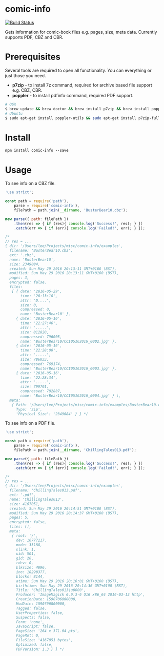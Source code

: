 comic-info
==========

[![Build Status](https://travis-ci.org/leemm/comic-info.svg?branch=master)](https://travis-ci.org/leemm/comic-info)

Gets information for comic-book files e.g. pages, size, meta data.  Currently supports PDF, CBZ and CBR.

# Prerequisites

Several tools are required to open all functionality.  You can everything or just those you need.

* **p7zip** - to install 7z command, required for archive based file support e.g. CBZ, CBR.
* **poppler** - to install pdfinfo command, required PDF support.

```sh
# OSX
$ brew update && brew doctor && brew install p7zip && brew install poppler
# Ubuntu
$ sudo apt-get install poppler-utils && sudo apt-get install p7zip-full
```


# Install
```
npm install comic-info --save
```

# Usage

To see info on a CBZ file.

```javascript
'use strict';

const path = require('path'),
    parse = require('comic-info'),
    filePath = path.join(__dirname, 'BusterBear10.cbz');

new parse({ path: filePath })
    .then(res => { if (res){ console.log('Success!', res); } })
    .catch(err => { if (err){ console.log('Failed!', err); } });

/*
// res = ...
{ dir: '/Users/lee/Projects/misc/comic-info/examples',
  filename: 'BusterBear10.cbz',
  ext: '.cbz',
  name: 'BusterBear10',
  size: 2349084,
  created: Sun May 29 2016 20:13:11 GMT+0100 (BST),
  modified: Sun May 29 2016 20:13:11 GMT+0100 (BST),
  pages: 3,
  encrypted: false,
  files:
   [ { date: '2016-05-29',
       time: '20:13:10',
       attr: 'D....',
       size: 0,
       compressed: 0,
       name: 'BusterBear10' },
     { date: '2016-05-16',
       time: '22:27:46',
       attr: '.....',
       size: 812820,
       compressed: 796005,
       name: 'BusterBear10/CCI05162016_0002.jpg' },
     { date: '2016-05-16',
       time: '22:28:00',
       attr: '.....',
       size: 786033,
       compressed: 769174,
       name: 'BusterBear10/CCI05162016_0003.jpg' },
     { date: '2016-05-16',
       time: '22:28:34',
       attr: '.....',
       size: 799701,
       compressed: 782887,
       name: 'BusterBear10/CCI05162016_0004.jpg' } ],
  meta:
   { Path: '/Users/lee/Projects/misc/comic-info/examples/BusterBear10.cbz',
     Type: 'zip',
     'Physical Size': '2349084' } } */
```

To see info on a PDF file.

```javascript
'use strict';

const path = require('path'),
    parse = require('comic-info'),
    filePath = path.join(__dirname, 'ChillingTales013.pdf');

new parse({ path: filePath })
    .then(res => { if (res){ console.log('Success!', res); } })
    .catch(err => { if (err){ console.log('Failed!', err); } });

/*
// res = ...
{ dir: '/Users/lee/Projects/misc/comic-info/examples',
  filename: 'ChillingTales013.pdf',
  ext: '.pdf',
  name: 'ChillingTales013',
  size: 4167051,
  created: Sun May 29 2016 20:14:51 GMT+0100 (BST),
  modified: Sun May 29 2016 20:14:37 GMT+0100 (BST),
  pages: 5,
  encrypted: false,
  files: [],
  meta:
   { root: '/',
     dev: 16777217,
     mode: 33188,
     nlink: 1,
     uid: 501,
     gid: 20,
     rdev: 0,
     blksize: 4096,
     ino: 18290377,
     blocks: 8144,
     atime: Sun May 29 2016 20:16:01 GMT+0100 (BST),
     birthtime: Sun May 29 2016 20:14:36 GMT+0100 (BST),
     Title: 'ChillingTales013\u0000',
     Producer: 'ImageMagick 6.9.3-6 Q16 x86_64 2016-03-13 http',
     CreationDate: 1590706800000,
     ModDate: 1590706800000,
     Tagged: false,
     UserProperties: false,
     Suspects: false,
     Form: 'none',
     JavaScript: false,
     PageSize: '264 x 371.04 pts',
     PageRot: 0,
     FileSize: '4167051 bytes',
     Optimized: false,
     PDFVersion: 1.3 } } */
```